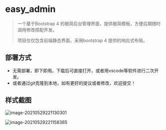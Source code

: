 # easy_admin

> 一个基于Bootstrap 4 的极简后台管理界面，提供极简模板，方便后期随时调用修改搭配开发。
>
> 项目仅仅包含前端静态界面，采用bootstrap 4 提供的响应式布局。

## 部署方式

* 无需部署，即下即用。下载后可直接打开，或者用vscode等软件进行二次开发。
* 或者通过git克隆到本地，如有更好的提议或者修改，欢迎提交！

## 样式截图

![image-20210529221130301](C:\Users\86176\AppData\Roaming\Typora\typora-user-images\image-20210529221130301.png)

![image-20210529221158365](C:\Users\86176\AppData\Roaming\Typora\typora-user-images\image-20210529221158365.png)